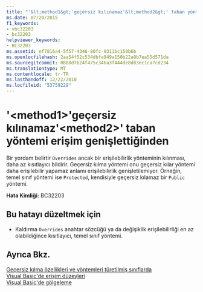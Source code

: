 ```yaml
---
title: "'&lt;method1&gt;'geçersiz kılınamaz'&lt;method2&gt;' taban yöntemi erişim genişlettiğinden"
ms.date: 07/20/2015
f1_keywords:
- vbc32203
- bc32203
helpviewer_keywords:
- BC32203
ms.assetid: ef7816a4-5f57-4346-80fc-9311bc150b6b
ms.openlocfilehash: 2aa54f52c534dbfa949a150b22a8b7ea55d571da
ms.sourcegitcommit: 0888d7b24f475c346a3f444de8d83ec1ca7cd234
ms.translationtype: MT
ms.contentlocale: tr-TR
ms.lasthandoff: 12/22/2018
ms.locfileid: "53759229"
---
```

# <a name="ltmethod1gt-cannot-override-ltmethod2gt-because-it-expands-the-access-of-the-base-method"></a>'&lt;method1&gt;'geçersiz kılınamaz'&lt;method2&gt;' taban yöntemi erişim genişlettiğinden
Bir yordam belirtir `Overrides` ancak bir erişilebilirlik yönteminin kılınması, daha az kısıtlayıcı bildirir. Geçersiz kılma yöntemi onu geçersiz kılar yöntemi daha erişilebilir yapamaz anlamı erişilebilirlik genişletilemiyor. Örneğin, temel sınıf yöntemi ise `Protected`, kendisiyle geçersiz kılamaz bir `Public` yöntemi.  
  
 **Hata Kimliği:** BC32203  
  
## <a name="to-correct-this-error"></a>Bu hatayı düzeltmek için  
  
-   Kaldırma `Overrides` anahtar sözcüğü ya da değişiklik erişilebilirliği en az olabildiğince kısıtlayıcı, temel sınıf yöntemi.  
  
## <a name="see-also"></a>Ayrıca Bkz.  
 [Geçersiz kılma özellikleri ve yöntemleri türetilmiş sınıflarda](~/docs/visual-basic/programming-guide/language-features/objects-and-classes/inheritance-basics.md#overriding-properties-and-methods-in-derived-classes)  
 [Visual Basic'de erişim düzeyleri](../../visual-basic/programming-guide/language-features/declared-elements/access-levels.md)  
 [Visual Basic'de gölgeleme](../../visual-basic/programming-guide/language-features/declared-elements/shadowing.md)
